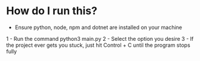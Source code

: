 # How do I run this?

- Ensure python, node, npm and dotnet are installed on your machine

  
1 - Run the command python3 main.py
2 - Select the option you desire
3 - If the project ever gets you stuck, just hit Control + C until the program stops fully
